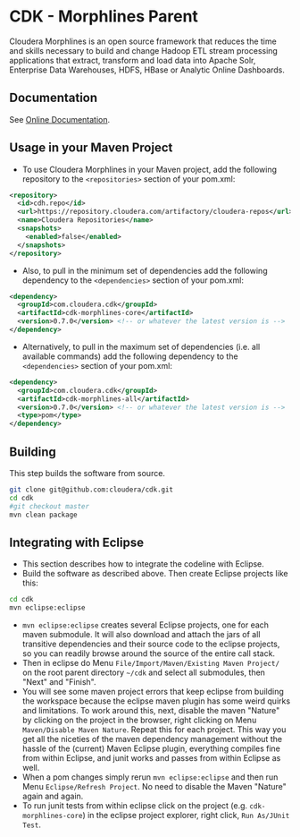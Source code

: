 # CDK - Morphlines Parent

Cloudera Morphlines is an open source framework that reduces the time and skills necessary to build and
change Hadoop ETL stream processing applications that extract, transform and load data into Apache Solr, Enterprise Data Warehouses, HDFS, HBase or Analytic Online Dashboards.

## Documentation

See [Online Documentation](http://cloudera.github.io/cdk/docs/current/cdk-morphlines/index.html).

## Usage in your Maven Project 

* To use Cloudera Morphlines in your Maven project, add the following repository to the `<repositories>` section of your pom.xml:

```xml
<repository>
  <id>cdh.repo</id>
  <url>https://repository.cloudera.com/artifactory/cloudera-repos</url>
  <name>Cloudera Repositories</name>
  <snapshots>
    <enabled>false</enabled>
  </snapshots>
</repository>
```

* Also, to pull in the minimum set of dependencies add the following dependency to the `<dependencies>` section of your pom.xml:

```xml
<dependency>
  <groupId>com.cloudera.cdk</groupId>
  <artifactId>cdk-morphlines-core</artifactId>
  <version>0.7.0</version> <!-- or whatever the latest version is -->
</dependency>
```

* Alternatively, to pull in the maximum set of dependencies (i.e. all available commands) add the following dependency to the `<dependencies>` section of your pom.xml:

```xml
<dependency>
  <groupId>com.cloudera.cdk</groupId>
  <artifactId>cdk-morphlines-all</artifactId>
  <version>0.7.0</version> <!-- or whatever the latest version is -->
  <type>pom</type>
</dependency>
```

## Building

This step builds the software from source.

```bash
git clone git@github.com:cloudera/cdk.git
cd cdk
#git checkout master
mvn clean package
```

## Integrating with Eclipse

* This section describes how to integrate the codeline with Eclipse.
* Build the software as described above. Then create Eclipse projects like this:

```bash
cd cdk
mvn eclipse:eclipse
```

* `mvn eclipse:eclipse` creates several Eclipse projects, one for each maven submodule.
It will also download and attach the jars of all transitive dependencies and their source code to the eclipse
projects, so you can readily browse around the source of the entire call stack.
* Then in eclipse do Menu `File/Import/Maven/Existing Maven Project/` on the root parent
directory `~/cdk` and select all submodules, then "Next" and "Finish".
* You will see some maven project errors that keep eclipse from building the workspace because
the eclipse maven plugin has some weird quirks and limitations. To work around this, next, disable
the maven "Nature" by clicking on the project in the browser, right clicking on Menu
`Maven/Disable Maven Nature`. Repeat this for each project. This way you get all the niceties of the maven dependency management
without the hassle of the (current) Maven Eclipse plugin, everything compiles fine from within
Eclipse, and junit works and passes from within Eclipse as well.
* When a pom changes simply rerun `mvn eclipse:eclipse` and
then run Menu `Eclipse/Refresh Project`. No need to disable the Maven "Nature" again and again.
* To run junit tests from within eclipse click on the project (e.g. `cdk-morphlines-core`)
in the eclipse project explorer, right click, `Run As/JUnit Test`.
